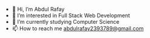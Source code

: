 - 👋 Hi, I’m Abdul Rafay
- 👀 I’m interested in Full Stack Web Development
- 🌱 I’m currently studying Computer Science
- 📫 How to reach me abdulrafay2393789@gmail.com

<!---
abdulrafay414/abdulrafay414 is a ✨ special ✨ repository because its `README.md` (this file) appears on your GitHub profile.
You can click the Preview link to take a look at your changes.
--->
